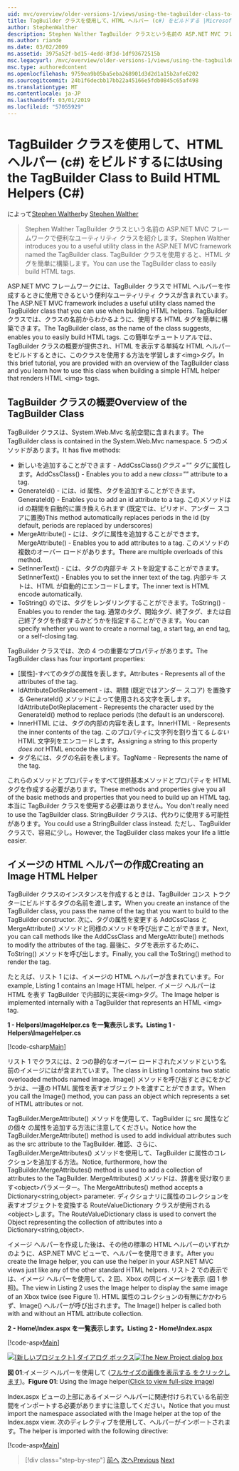 ```yaml
---
uid: mvc/overview/older-versions-1/views/using-the-tagbuilder-class-to-build-html-helpers-cs
title: TagBuilder クラスを使用して、HTML ヘルパー (c#) をビルドする |Microsoft Docs
author: StephenWalther
description: Stephen Walther TagBuilder クラスという名前の ASP.NET MVC フレームワークで便利なユーティリティ クラスを紹介します。 TagBuilder クラスを簡単に使用できます.
ms.author: riande
ms.date: 03/02/2009
ms.assetid: 3975a52f-bd15-4edd-8f3d-1df93672515b
msc.legacyurl: /mvc/overview/older-versions-1/views/using-the-tagbuilder-class-to-build-html-helpers-cs
msc.type: authoredcontent
ms.openlocfilehash: 9759ea9b05ba5eba268901d3d2d1a15b2afe6202
ms.sourcegitcommit: 24b1f6decbb17bb22a45166e5fdb0845c65af498
ms.translationtype: MT
ms.contentlocale: ja-JP
ms.lasthandoff: 03/01/2019
ms.locfileid: "57055929"
---
```

<a name="using-the-tagbuilder-class-to-build-html-helpers-c"></a><span data-ttu-id="228f4-104">TagBuilder クラスを使用して、HTML ヘルパー (c#) をビルドするには</span><span class="sxs-lookup"><span data-stu-id="228f4-104">Using the TagBuilder Class to Build HTML Helpers (C#)</span></span>
====================
<span data-ttu-id="228f4-105">によって[Stephen Walther](https://github.com/StephenWalther)</span><span class="sxs-lookup"><span data-stu-id="228f4-105">by [Stephen Walther](https://github.com/StephenWalther)</span></span>

> <span data-ttu-id="228f4-106">Stephen Walther TagBuilder クラスという名前の ASP.NET MVC フレームワークで便利なユーティリティ クラスを紹介します。</span><span class="sxs-lookup"><span data-stu-id="228f4-106">Stephen Walther introduces you to a useful utility class in the ASP.NET MVC framework named the TagBuilder class.</span></span> <span data-ttu-id="228f4-107">TagBuilder クラスを使用すると、HTML タグを簡単に構築します。</span><span class="sxs-lookup"><span data-stu-id="228f4-107">You can use the TagBuilder class to easily build HTML tags.</span></span>


<span data-ttu-id="228f4-108">ASP.NET MVC フレームワークには、TagBuilder クラスで HTML ヘルパーを作成するときに使用できるという便利なユーティリティ クラスが含まれています。</span><span class="sxs-lookup"><span data-stu-id="228f4-108">The ASP.NET MVC framework includes a useful utility class named the TagBuilder class that you can use when building HTML helpers.</span></span> <span data-ttu-id="228f4-109">TagBuilder クラスでは、クラスの名前からわかるように、使用する HTML タグを簡単に構築できます。</span><span class="sxs-lookup"><span data-stu-id="228f4-109">The TagBuilder class, as the name of the class suggests, enables you to easily build HTML tags.</span></span> <span data-ttu-id="228f4-110">この簡単なチュートリアルでは、TagBuilder クラスの概要が提供され、HTML を表示する単純な HTML ヘルパーをビルドするときに、このクラスを使用する方法を学習します&lt;img&gt;タグ。</span><span class="sxs-lookup"><span data-stu-id="228f4-110">In this brief tutorial, you are provided with an overview of the TagBuilder class and you learn how to use this class when building a simple HTML helper that renders HTML &lt;img&gt; tags.</span></span>

## <a name="overview-of-the-tagbuilder-class"></a><span data-ttu-id="228f4-111">TagBuilder クラスの概要</span><span class="sxs-lookup"><span data-stu-id="228f4-111">Overview of the TagBuilder Class</span></span>

<span data-ttu-id="228f4-112">TagBuilder クラスは、System.Web.Mvc 名前空間に含まれます。</span><span class="sxs-lookup"><span data-stu-id="228f4-112">The TagBuilder class is contained in the System.Web.Mvc namespace.</span></span> <span data-ttu-id="228f4-113">5 つのメソッドがあります。</span><span class="sxs-lookup"><span data-stu-id="228f4-113">It has five methods:</span></span>

- <span data-ttu-id="228f4-114">新しいを追加することができます - AddCssClass()*クラス =""* タグに属性します。</span><span class="sxs-lookup"><span data-stu-id="228f4-114">AddCssClass() - Enables you to add a new *class=""* attribute to a tag.</span></span>
- <span data-ttu-id="228f4-115">GenerateId() - には、id 属性、タグを追加することができます。</span><span class="sxs-lookup"><span data-stu-id="228f4-115">GenerateId() - Enables you to add an id attribute to a tag.</span></span> <span data-ttu-id="228f4-116">このメソッドは id の期間を自動的に置き換えられます (既定では、ピリオド、アンダー スコアに置換)</span><span class="sxs-lookup"><span data-stu-id="228f4-116">This method automatically replaces periods in the id (by default, periods are replaced by underscores)</span></span>
- <span data-ttu-id="228f4-117">MergeAttribute() - には、タグに属性を追加することができます。</span><span class="sxs-lookup"><span data-stu-id="228f4-117">MergeAttribute() - Enables you to add attributes to a tag.</span></span> <span data-ttu-id="228f4-118">このメソッドの複数のオーバー ロードがあります。</span><span class="sxs-lookup"><span data-stu-id="228f4-118">There are multiple overloads of this method.</span></span>
- <span data-ttu-id="228f4-119">SetInnerText() - には、タグの内部テキ ストを設定することができます。</span><span class="sxs-lookup"><span data-stu-id="228f4-119">SetInnerText() - Enables you to set the inner text of the tag.</span></span> <span data-ttu-id="228f4-120">内部テキ ストは、HTML が自動的にエンコードします。</span><span class="sxs-lookup"><span data-stu-id="228f4-120">The inner text is HTML encode automatically.</span></span>
- <span data-ttu-id="228f4-121">ToString() のでは、タグをレンダリングすることができます。</span><span class="sxs-lookup"><span data-stu-id="228f4-121">ToString() - Enables you to render the tag.</span></span> <span data-ttu-id="228f4-122">通常のタグ、開始タグ、終了タグ、または自己終了タグを作成するかどうかを指定することができます。</span><span class="sxs-lookup"><span data-stu-id="228f4-122">You can specify whether you want to create a normal tag, a start tag, an end tag, or a self-closing tag.</span></span>
  

<span data-ttu-id="228f4-123">TagBuilder クラスでは、次の 4 つの重要なプロパティがあります。</span><span class="sxs-lookup"><span data-stu-id="228f4-123">The TagBuilder class has four important properties:</span></span>

- <span data-ttu-id="228f4-124">[属性]-すべてのタグの属性を表します。</span><span class="sxs-lookup"><span data-stu-id="228f4-124">Attributes - Represents all of the attributes of the tag.</span></span>
- <span data-ttu-id="228f4-125">IdAttributeDotReplacement - は、期間 (既定ではアンダー スコア) を置換する GenerateId() メソッドによって使用される文字を表します。</span><span class="sxs-lookup"><span data-stu-id="228f4-125">IdAttributeDotReplacement - Represents the character used by the GenerateId() method to replace periods (the default is an underscore).</span></span>
- <span data-ttu-id="228f4-126">InnerHTML には、タグの内部の内容を表します。</span><span class="sxs-lookup"><span data-stu-id="228f4-126">InnerHTML - Represents the inner contents of the tag.</span></span> <span data-ttu-id="228f4-127">このプロパティに文字列を割り当てる*しない*HTML 文字列をエンコードします。</span><span class="sxs-lookup"><span data-stu-id="228f4-127">Assigning a string to this property *does not* HTML encode the string.</span></span>
- <span data-ttu-id="228f4-128">タグ名には、タグの名前を表します。</span><span class="sxs-lookup"><span data-stu-id="228f4-128">TagName - Represents the name of the tag.</span></span>

<span data-ttu-id="228f4-129">これらのメソッドとプロパティをすべて提供基本メソッドとプロパティを HTML タグを作成する必要があります。</span><span class="sxs-lookup"><span data-stu-id="228f4-129">These methods and properties give you all of the basic methods and properties that you need to build up an HTML tag.</span></span> <span data-ttu-id="228f4-130">本当に TagBuilder クラスを使用する必要はありません。</span><span class="sxs-lookup"><span data-stu-id="228f4-130">You don't really need to use the TagBuilder class.</span></span> <span data-ttu-id="228f4-131">StringBuilder クラスは、代わりに使用する可能性があります。</span><span class="sxs-lookup"><span data-stu-id="228f4-131">You could use a StringBuilder class instead.</span></span> <span data-ttu-id="228f4-132">ただし、TagBuilder クラスで、容易に少し。</span><span class="sxs-lookup"><span data-stu-id="228f4-132">However, the TagBuilder class makes your life a little easier.</span></span>

## <a name="creating-an-image-html-helper"></a><span data-ttu-id="228f4-133">イメージの HTML ヘルパーの作成</span><span class="sxs-lookup"><span data-stu-id="228f4-133">Creating an Image HTML Helper</span></span>

<span data-ttu-id="228f4-134">TagBuilder クラスのインスタンスを作成するときは、TagBuilder コンス トラクターにビルドするタグの名前を渡します。</span><span class="sxs-lookup"><span data-stu-id="228f4-134">When you create an instance of the TagBuilder class, you pass the name of the tag that you want to build to the TagBuilder constructor.</span></span> <span data-ttu-id="228f4-135">次に、タグの属性を変更する AddCssClass と MergeAttribute() メソッドと同様のメソッドを呼び出すことができます。</span><span class="sxs-lookup"><span data-stu-id="228f4-135">Next, you can call methods like the AddCssClass and MergeAttribute() methods to modify the attributes of the tag.</span></span> <span data-ttu-id="228f4-136">最後に、タグを表示するために、ToString() メソッドを呼び出します。</span><span class="sxs-lookup"><span data-stu-id="228f4-136">Finally, you call the ToString() method to render the tag.</span></span>

<span data-ttu-id="228f4-137">たとえば、リスト 1 には、イメージの HTML ヘルパーが含まれています。</span><span class="sxs-lookup"><span data-stu-id="228f4-137">For example, Listing 1 contains an Image HTML helper.</span></span> <span data-ttu-id="228f4-138">イメージ ヘルパーは HTML を表す TagBuilder で内部的に実装&lt;img&gt;タグ。</span><span class="sxs-lookup"><span data-stu-id="228f4-138">The Image helper is implemented internally with a TagBuilder that represents an HTML &lt;img&gt; tag.</span></span>

<span data-ttu-id="228f4-139">**1 - Helpers\ImageHelper.cs を一覧表示します。**</span><span class="sxs-lookup"><span data-stu-id="228f4-139">**Listing 1 - Helpers\ImageHelper.cs**</span></span>

[!code-csharp[Main](using-the-tagbuilder-class-to-build-html-helpers-cs/samples/sample1.cs)]

<span data-ttu-id="228f4-140">リスト 1 でクラスには、2 つの静的なオーバー ロードされたメソッドという名前のイメージにはが含まれています。</span><span class="sxs-lookup"><span data-stu-id="228f4-140">The class in Listing 1 contains two static overloaded methods named Image.</span></span> <span data-ttu-id="228f4-141">Image() メソッドを呼び出すときにをかどうかは、一連の HTML 属性を表すオブジェクトを渡すことができます。</span><span class="sxs-lookup"><span data-stu-id="228f4-141">When you call the Image() method, you can pass an object which represents a set of HTML attributes or not.</span></span>

<span data-ttu-id="228f4-142">TagBuilder.MergeAttribute() メソッドを使用して、TagBuilder に src 属性などの個々 の属性を追加する方法に注意してください。</span><span class="sxs-lookup"><span data-stu-id="228f4-142">Notice how the TagBuilder.MergeAttribute() method is used to add individual attributes such as the src attribute to the TagBuilder.</span></span> <span data-ttu-id="228f4-143">確認、さらに、TagBuilder.MergeAttributes() メソッドを使用して、TagBuilder に属性のコレクションを追加する方法。</span><span class="sxs-lookup"><span data-stu-id="228f4-143">Notice, furthermore, how the TagBuilder.MergeAttributes() method is used to add a collection of attributes to the TagBuilder.</span></span> <span data-ttu-id="228f4-144">MergeAttributes() メソッドは、辞書を受け取ります&lt;object&gt;パラメーター。</span><span class="sxs-lookup"><span data-stu-id="228f4-144">The MergeAttributes() method accepts a Dictionary&lt;string,object&gt; parameter.</span></span> <span data-ttu-id="228f4-145">ディクショナリに属性のコレクションを表すオブジェクトを変換する RouteValueDictionary クラスが使用される&lt;object&gt;します。</span><span class="sxs-lookup"><span data-stu-id="228f4-145">The RouteValueDictionary class is used to convert the Object representing the collection of attributes into a Dictionary&lt;string,object&gt;.</span></span>

<span data-ttu-id="228f4-146">イメージ ヘルパーを作成した後は、その他の標準の HTML ヘルパーのいずれかのように、ASP.NET MVC ビューで、ヘルパーを使用できます。</span><span class="sxs-lookup"><span data-stu-id="228f4-146">After you create the Image helper, you can use the helper in your ASP.NET MVC views just like any of the other standard HTML helpers.</span></span> <span data-ttu-id="228f4-147">リスト 2 での表示では、イメージ ヘルパーを使用して、2 回、Xbox の同じイメージを表示 (図 1 参照)。</span><span class="sxs-lookup"><span data-stu-id="228f4-147">The view in Listing 2 uses the Image helper to display the same image of an Xbox twice (see Figure 1).</span></span> <span data-ttu-id="228f4-148">HTML 属性のコレクションの有無にかかわらず、Image() ヘルパーが呼び出されます。</span><span class="sxs-lookup"><span data-stu-id="228f4-148">The Image() helper is called both with and without an HTML attribute collection.</span></span>

<span data-ttu-id="228f4-149">**2 - Home\Index.aspx を一覧表示します。**</span><span class="sxs-lookup"><span data-stu-id="228f4-149">**Listing 2 - Home\Index.aspx**</span></span>

[!code-aspx[Main](using-the-tagbuilder-class-to-build-html-helpers-cs/samples/sample2.aspx)]


<span data-ttu-id="228f4-150">[![[新しいプロジェクト] ダイアログ ボックス](using-the-tagbuilder-class-to-build-html-helpers-cs/_static/image1.jpg)](using-the-tagbuilder-class-to-build-html-helpers-cs/_static/image1.png)</span><span class="sxs-lookup"><span data-stu-id="228f4-150">[![The New Project dialog box](using-the-tagbuilder-class-to-build-html-helpers-cs/_static/image1.jpg)](using-the-tagbuilder-class-to-build-html-helpers-cs/_static/image1.png)</span></span>

<span data-ttu-id="228f4-151">**図 01**:イメージ ヘルパーを使用して ([フルサイズの画像を表示する をクリックします](using-the-tagbuilder-class-to-build-html-helpers-cs/_static/image2.png))。</span><span class="sxs-lookup"><span data-stu-id="228f4-151">**Figure 01**: Using the Image helper([Click to view full-size image](using-the-tagbuilder-class-to-build-html-helpers-cs/_static/image2.png))</span></span>


<span data-ttu-id="228f4-152">Index.aspx ビューの上部にあるイメージ ヘルパーに関連付けられている名前空間をインポートする必要がありますに注意してください。</span><span class="sxs-lookup"><span data-stu-id="228f4-152">Notice that you must import the namespace associated with the Image helper at the top of the Index.aspx view.</span></span> <span data-ttu-id="228f4-153">次のディレクティブを使用して、ヘルパーがインポートされます。</span><span class="sxs-lookup"><span data-stu-id="228f4-153">The helper is imported with the following directive:</span></span>

[!code-aspx[Main](using-the-tagbuilder-class-to-build-html-helpers-cs/samples/sample3.aspx)]

> [!div class="step-by-step"]
> <span data-ttu-id="228f4-154">[前へ](creating-custom-html-helpers-cs.md)
> [次へ](creating-page-layouts-with-view-master-pages-cs.md)</span><span class="sxs-lookup"><span data-stu-id="228f4-154">[Previous](creating-custom-html-helpers-cs.md)
[Next](creating-page-layouts-with-view-master-pages-cs.md)</span></span>
